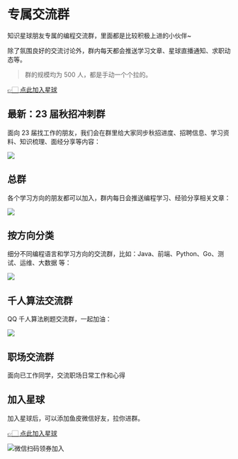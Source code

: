 # 专属交流群

知识星球朋友专属的编程交流群，里面都是比较积极上进的小伙伴~

除了氛围良好的交流讨论外，群内每天都会推送学习文章、星球直播通知、求职动态等。

> 群的规模均为 500 人，都是手动一个个拉的。

[👉🏻 点此加入星球](/加入星球.md)

## 最新：23 届秋招冲刺群

面向 23 届找工作的朋友，我们会在群里给大家同步秋招进度、招聘信息、学习资料、知识梳理、面经分享等内容：

![](https://xingqiu-tuchuang-1256524210.cos.ap-shanghai.myqcloud.com/1/image-20220621122144450.png)



## 总群

各个学习方向的朋友都可以加入，群内每日会推送编程学习、经验分享相关文章：

![](https://xingqiu-tuchuang-1256524210.cos.ap-shanghai.myqcloud.com/1/image-20220621122404796.png)



## 按方向分类

细分不同编程语言和学习方向的交流群，比如：Java、前端、Python、Go、测试、运维、大数据 等：

![](https://xingqiu-tuchuang-1256524210.cos.ap-shanghai.myqcloud.com/1/image-20220621122535913.png)



## 千人算法交流群

QQ 千人算法刷题交流群，一起加油：

![](https://xingqiu-tuchuang-1256524210.cos.ap-shanghai.myqcloud.com/1/image-20220703133053386.png)



## 职场交流群

面向已工作同学，交流职场日常工作和心得



## 加入星球

加入星球后，可以添加鱼皮微信好友，拉你进群。

[👉🏻 点此加入星球](/加入星球.md)

![微信扫码领券加入](https://xingqiu-tuchuang-1256524210.cos.ap-shanghai.myqcloud.com/1/%E7%9F%A5%E8%AF%86%E6%98%9F%E7%90%83%E6%89%AB%E7%A0%81.jpeg)
